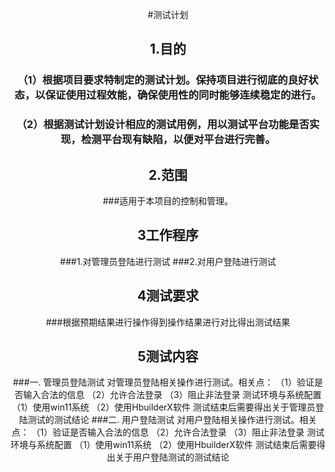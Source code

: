 <center>  

#测试计划
##  1.目的
### （1）根据项目要求特制定的测试计划。保持项目进行彻底的良好状态，以保证使用过程效能，确保使用性的同时能够连续稳定的进行。
### （2）根据测试计划设计相应的测试用例，用以测试平台功能是否实现，检测平台现有缺陷，以便对平台进行完善。
##  2.范围
###适用于本项目的控制和管理。
##  3工作程序
###1.对管理员登陆进行测试
###2.对用户登陆进行测试
##  4测试要求
###根据预期结果进行操作得到操作结果进行对比得出测试结果
##  5测试内容
###一. 管理员登陆测试
对管理员登陆相关操作进行测试。相关点：
（1）验证是否输入合法的信息
（2）允许合法登录
（3）阻止非法登录
测试环境与系统配置
（1）使用win11系统
（2）使用HbuilderX软件
测试结束后需要得出关于管理员登陆测试的测试结论
###二. 用户登陆测试
对用户登陆相关操作进行测试。相关点：
（1）验证是否输入合法的信息
（2）允许合法登录
（3）阻止非法登录
测试环境与系统配置
（1）使用win11系统
（2）使用HbuilderX软件
测试结束后需要得出关于用户登陆测试的测试结论
